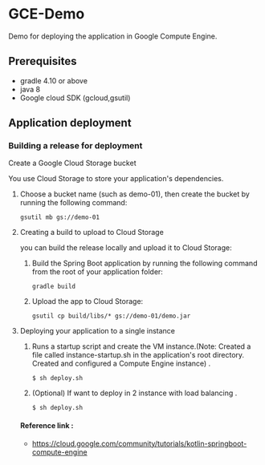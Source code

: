 # GCE-Demo

Demo for deploying the application in Google Compute Engine.

## Prerequisites

* gradle 4.10 or above
* java 8
* Google cloud SDK (gcloud,gsutil)

## Application deployment 

### Building a release for deployment
Create a Google Cloud Storage bucket

You use Cloud Storage to store your application's dependencies.

1. Choose a bucket name (such as demo-01), then create the bucket by running the following command:

       gsutil mb gs://demo-01
2. Creating a build to upload to Cloud Storage
  
     you can build the release locally and upload it to Cloud Storage:
  
    1. Build the Spring Boot application by running the following command from the root of your application folder:
  
           gradle build
    2. Upload the app to Cloud Storage:

           gsutil cp build/libs/* gs://demo-01/demo.jar

3. Deploying your application to a single instance
    
    1. Runs  a startup script and create the VM instance.(Note: Created a file called instance-startup.sh in the application's root directory. Created and configured a Compute Engine instance) .
    
           $ sh deploy.sh
    
    2. (Optional) If want to deploy in 2 instance with load balancing .
    
           $ sh deploy.sh 
           
   #### Reference link :
   * https://cloud.google.com/community/tutorials/kotlin-springboot-compute-engine